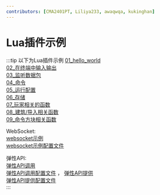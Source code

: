 ```yaml
---
contributors: [CMA2401PT, Liliya233, awaqwqa, kukinghan]
---
```


# Lua插件示例 

:::tip 以下为Lua插件示例
[01_hello_world](https://raw.githubusercontent.com/RainyHallways/neomega-doc/main/docs/lua/examples/01_hello_world.lua)    
[02_在终端中输入输出](https://raw.githubusercontent.com/RainyHallways/neomega-doc/main/docs/lua/examples/02_在终端中输入输出.lua)    
[03_监听数据包](https://raw.githubusercontent.com/RainyHallways/neomega-doc/main/docs/lua/examples/03_监听数据包.lua)    
[04_命令](https://raw.githubusercontent.com/RainyHallways/neomega-doc/main/docs/lua/examples/04_命令.lua)    
[05_运行配置](https://raw.githubusercontent.com/RainyHallways/neomega-doc/main/docs/lua/examples/05_运行配置.lua)    
[06_存储](https://raw.githubusercontent.com/RainyHallways/neomega-doc/main/docs/lua/examples/06_存储.lua)    
[07_玩家相关的函数](https://raw.githubusercontent.com/RainyHallways/neomega-doc/main/docs/lua/examples/07_player_kit.lua)    
[08_建筑/导入相关函数](https://raw.githubusercontent.com/RainyHallways/neomega-doc/main/docs/lua/examples/08_structure.lua)    
[09_命令方块相关函数](https://raw.githubusercontent.com/RainyHallways/neomega-doc/main/docs/lua/examples/09_command_block.lua)    

    
WebSocket:  
[websocket示例](https://raw.githubusercontent.com/RainyHallways/neomega-doc/main/docs/lua/examples/11_websocket/websocket示例.lua)    
[websocket示例配置文件](https://raw.githubusercontent.com/RainyHallways/neomega-doc/main/docs/lua/examples/11_websocket/websocket示例.json)   


弹性API:    
[弹性API调用](https://raw.githubusercontent.com/RainyHallways/neomega-doc/main/docs/lua/examples/10_flex_api/flex_api_caller.lua)    
[弹性API调用配置文件](https://raw.githubusercontent.com/RainyHallways/neomega-doc/main/docs/lua/examples/10_flex_api/flex_api_caller.json)    ，
[弹性API提供](https://raw.githubusercontent.com/RainyHallways/neomega-doc/main/docs/lua/examples/10_flex_api/flex_api_provider.lua)    
[弹性API提供配置文件](https://raw.githubusercontent.com/RainyHallways/neomega-doc/main/docs/lua/examples/10_flex_api/flex_api_provider.json)    
:::
